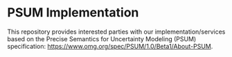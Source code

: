 # PSUM Implementation

This repository provides interested parties with our implementation/services based on the Precise Semantics for Uncertainty Modeling (PSUM) specification: https://www.omg.org/spec/PSUM/1.0/Beta1/About-PSUM.
